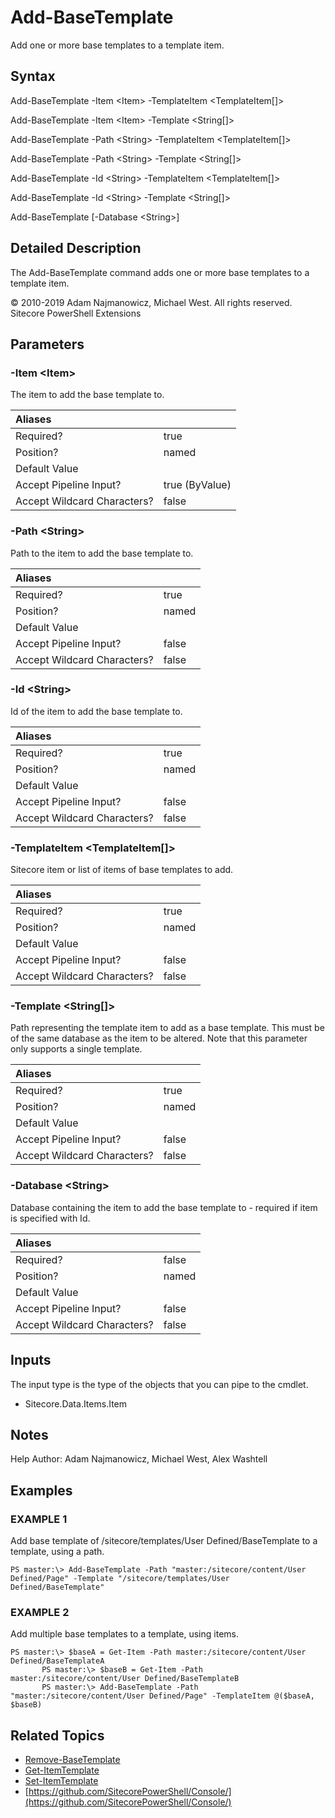 # Add-BaseTemplate

Add one or more base templates to a template item.

## Syntax

Add-BaseTemplate -Item &lt;Item&gt; -TemplateItem &lt;TemplateItem\[\]&gt;

Add-BaseTemplate -Item &lt;Item&gt; -Template &lt;String\[\]&gt;

Add-BaseTemplate -Path &lt;String&gt; -TemplateItem &lt;TemplateItem\[\]&gt;

Add-BaseTemplate -Path &lt;String&gt; -Template &lt;String\[\]&gt;

Add-BaseTemplate -Id &lt;String&gt; -TemplateItem &lt;TemplateItem\[\]&gt;

Add-BaseTemplate -Id &lt;String&gt; -Template &lt;String\[\]&gt;

Add-BaseTemplate \[-Database &lt;String&gt;\]

## Detailed Description

The Add-BaseTemplate command adds one or more base templates to a template item.

© 2010-2019 Adam Najmanowicz, Michael West. All rights reserved. Sitecore PowerShell Extensions

## Parameters

### -Item  &lt;Item&gt;

The item to add the base template to.

| Aliases |  |
| :--- | :--- |
| Required? | true |
| Position? | named |
| Default Value |  |
| Accept Pipeline Input? | true \(ByValue\) |
| Accept Wildcard Characters? | false |

### -Path  &lt;String&gt;

Path to the item to add the base template to.

| Aliases |  |
| :--- | :--- |
| Required? | true |
| Position? | named |
| Default Value |  |
| Accept Pipeline Input? | false |
| Accept Wildcard Characters? | false |

### -Id  &lt;String&gt;

Id of the item to add the base template to.

| Aliases |  |
| :--- | :--- |
| Required? | true |
| Position? | named |
| Default Value |  |
| Accept Pipeline Input? | false |
| Accept Wildcard Characters? | false |

### -TemplateItem  &lt;TemplateItem\[\]&gt;

Sitecore item or list of items of base templates to add.

| Aliases |  |
| :--- | :--- |
| Required? | true |
| Position? | named |
| Default Value |  |
| Accept Pipeline Input? | false |
| Accept Wildcard Characters? | false |

### -Template  &lt;String\[\]&gt;

Path representing the template item to add as a base template. This must be of the same database as the item to be altered. Note that this parameter only supports a single template.

| Aliases |  |
| :--- | :--- |
| Required? | true |
| Position? | named |
| Default Value |  |
| Accept Pipeline Input? | false |
| Accept Wildcard Characters? | false |

### -Database  &lt;String&gt;

Database containing the item to add the base template to - required if item is specified with Id.

| Aliases |  |
| :--- | :--- |
| Required? | false |
| Position? | named |
| Default Value |  |
| Accept Pipeline Input? | false |
| Accept Wildcard Characters? | false |

## Inputs

The input type is the type of the objects that you can pipe to the cmdlet.

* Sitecore.Data.Items.Item 

## Notes

Help Author: Adam Najmanowicz, Michael West, Alex Washtell

## Examples

### EXAMPLE 1

Add base template of /sitecore/templates/User Defined/BaseTemplate to a template, using a path.

```text
PS master:\> Add-BaseTemplate -Path "master:/sitecore/content/User Defined/Page" -Template "/sitecore/templates/User Defined/BaseTemplate"
```

### EXAMPLE 2

Add multiple base templates to a template, using items.

```text
PS master:\> $baseA = Get-Item -Path master:/sitecore/content/User Defined/BaseTemplateA
       PS master:\> $baseB = Get-Item -Path master:/sitecore/content/User Defined/BaseTemplateB
       PS master:\> Add-BaseTemplate -Path "master:/sitecore/content/User Defined/Page" -TemplateItem @($baseA, $baseB)
```

## Related Topics

* [Remove-BaseTemplate](remove-basetemplate.md)
* [Get-ItemTemplate](get-itemtemplate.md)
* [Set-ItemTemplate](set-itemtemplate.md)
* [https://github.com/SitecorePowerShell/Console/](https://github.com/SitecorePowerShell/Console/) 

